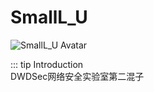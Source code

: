 # SmallL_U

<img :src="$withBase('/avatars/SmallL_U.jpg')" alt="SmallL_U Avatar">

::: tip Introduction  
DWDSec网络安全实验室第二混子
